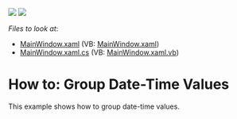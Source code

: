 <!-- default badges list -->
[![](https://img.shields.io/badge/Open_in_DevExpress_Support_Center-FF7200?style=flat-square&logo=DevExpress&logoColor=white)](https://supportcenter.devexpress.com/ticket/details/E2131)
[![](https://img.shields.io/badge/📖_How_to_use_DevExpress_Examples-e9f6fc?style=flat-square)](https://docs.devexpress.com/GeneralInformation/403183)
<!-- default badges end -->
<!-- default file list -->
*Files to look at*:

* [MainWindow.xaml](./CS/HowToGroupDateTime/MainWindow.xaml) (VB: [MainWindow.xaml](./VB/HowToGroupDateTime/MainWindow.xaml))
* [MainWindow.xaml.cs](./CS/HowToGroupDateTime/MainWindow.xaml.cs) (VB: [MainWindow.xaml.vb](./VB/HowToGroupDateTime/MainWindow.xaml.vb))
<!-- default file list end -->
# How to: Group Date-Time Values


<p>This example shows how to group date-time values.</p>

<br/>


